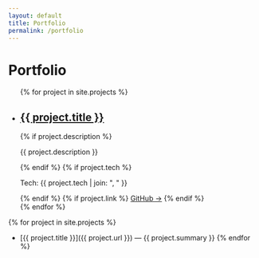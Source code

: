 ```yaml
---
layout: default
title: Portfolio
permalink: /portfolio
---
```


# Portfolio
<ul class="mt-6 space-y-6">
  {% for project in site.projects %}
    <li class="p-4 rounded border hover:border-brand transition">
      <h2 class="text-xl font-semibold">
        <a href="{{ project.url }}">{{ project.title }}</a>
      </h2>
      {% if project.description %}
        <p class="text-gray-700">{{ project.description }}</p>
      {% endif %}
      {% if project.tech %}
        <p class="text-sm text-gray-500">Tech: {{ project.tech | join: ", " }}</p>
      {% endif %}
      {% if project.link %}
        <a class="text-blue-600 hover:underline" href="{{ project.link }}" target="_blank">GitHub →</a>
      {% endif %}
    </li>
  {% endfor %}
</ul>

{% for project in site.projects %}
- [{{ project.title }}]({{ project.url }}) — {{ project.summary }}
{% endfor %}
